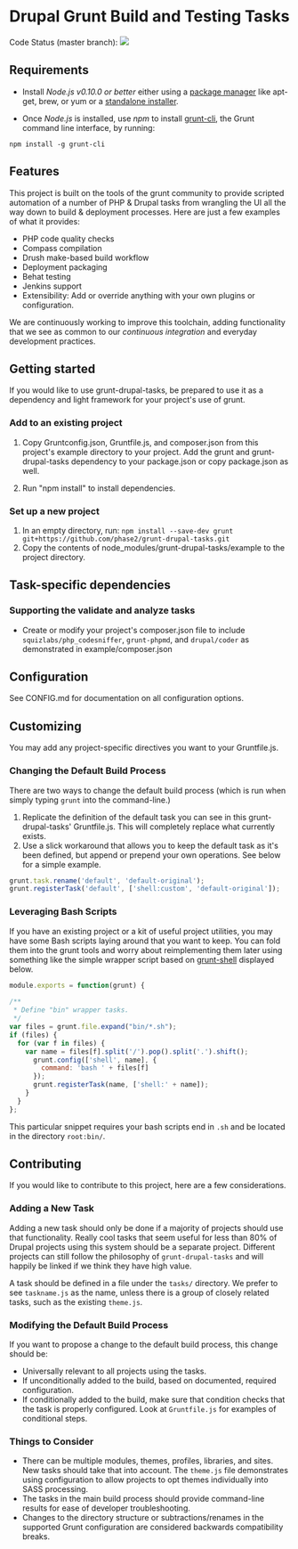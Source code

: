 # Drupal Grunt Build and Testing Tasks

Code Status (master branch):
<a href="https://travis-ci.org/phase2/grunt-drupal-tasks"><img src="https://travis-ci.org/phase2/grunt-drupal-tasks.svg?branch=master"></a>

## Requirements

* Install _Node.js v0.10.0 or better_ either using a
<a href="https://github.com/joyent/node/wiki/Installing-Node.js-via-package-manager">package manager</a>
like apt-get, brew, or yum or a
<a href="http://nodejs.org/download/">standalone installer</a>.

* Once _Node.js_ is installed, use _npm_ to install
<a href="https://github.com/gruntjs/grunt-cli">grunt-cli</a>, the Grunt command
line interface, by running:

```
npm install -g grunt-cli
```

## Features

This project is built on the tools of the grunt community to provide scripted
automation of a number of PHP & Drupal tasks from wrangling the UI all the way
down to build & deployment processes. Here are just a few examples of what it
provides:

* PHP code quality checks
* Compass compilation
* Drush make-based build workflow
* Deployment packaging
* Behat testing
* Jenkins support
* Extensibility: Add or override anything with your own plugins or configuration.

We are continuously working to improve this toolchain, adding functionality that
we see as common to our _continuous integration_ and everyday development practices.

## Getting started

If you would like to use grunt-drupal-tasks, be prepared to use it as a
dependency and light framework for your project's use of grunt.

### Add to an existing project

1. Copy Gruntconfig.json, Gruntfile.js, and composer.json from this project's
example directory to your project. Add the grunt and grunt-drupal-tasks
dependency to your package.json or copy package.json as well.

2. Run "npm install" to install dependencies.

### Set up a new project

1. In an empty directory, run:
   `npm install --save-dev grunt git+https://github.com/phase2/grunt-drupal-tasks.git`
2. Copy the contents of node_modules/grunt-drupal-tasks/example to the project
   directory.

## Task-specific dependencies

### Supporting the validate and analyze tasks

* Create or modify your project's composer.json file to include
`squizlabs/php_codesniffer`, `grunt-phpmd`, and `drupal/coder` as demonstrated
in example/composer.json

## Configuration

See CONFIG.md for documentation on all configuration options.

## Customizing

You may add any project-specific directives you want to your Gruntfile.js.

### Changing the Default Build Process

There are two ways to change the default build process (which is run when simply
typing `grunt` into the command-line.)

1. Replicate the definition of the default task you can see in this
   grunt-drupal-tasks' Gruntfile.js. This will completely replace what currently
   exists.
2. Use a slick workaround that allows you to keep the default task as it's been
   defined, but append or prepend your own operations. See below for a simple
   example.

```js
grunt.task.rename('default', 'default-original');
grunt.registerTask('default', ['shell:custom', 'default-original']);
```

### Leveraging Bash Scripts

If you have an existing project or a kit of useful project utilities, you may
have some Bash scripts laying around that you want to keep. You can fold them
into the grunt tools and worry about reimplementing them later using something
like the simple wrapper script based on
[grunt-shell](https://github.com/sindresorhus/grunt-shell) displayed below.

```js
module.exports = function(grunt) {
 
/**
 * Define "bin" wrapper tasks.
 */
var files = grunt.file.expand("bin/*.sh");
if (files) {
  for (var f in files) {
    var name = files[f].split('/').pop().split('.').shift();
      grunt.config(['shell', name], {
        command: 'bash ' + files[f]
      });
      grunt.registerTask(name, ['shell:' + name]);
    }
  }
};
```
This particular snippet requires your bash scripts end in `.sh` and be located
in the directory `root:bin/`.

## Contributing

If you would like to contribute to this project, here are a few considerations.

### Adding a New Task

Adding a new task should only be done if a majority of projects should use that
functionality. Really cool tasks that seem useful for less than 80% of Drupal
projects using this system should be a separate project. Different projects can
still follow the philosophy of `grunt-drupal-tasks` and will happily be linked
if we think they have high value.

A task should be defined in a file under the `tasks/` directory. We prefer to
see `taskname.js` as the name, unless there is a group of closely related tasks,
such as the existing `theme.js`.

### Modifying the Default Build Process

If you want to propose a change to the default build process, this change should
be:

* Universally relevant to all projects using the tasks.
* If unconditionally added to the build, based on documented, required
  configuration.
* If conditionally added to the build, make sure that condition checks that the
  task is properly configured. Look at `Gruntfile.js` for examples of conditional
  steps.

### Things to Consider

* There can be multiple modules, themes, profiles, libraries, and sites. New
  tasks should take that into account. The `theme.js` file demonstrates using
  configuration to allow projects to opt themes individually into SASS processing.
* The tasks in the main build process should provide command-line results for
  ease of developer troubleshooting.
* Changes to the directory structure or subtractions/renames in the supported
  Grunt configuration are considered backwards compatibility breaks.
